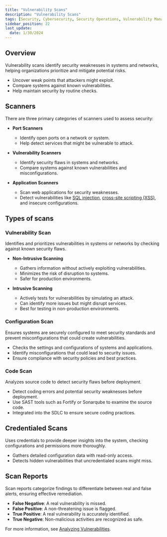 ```yaml
---
title: "Vulnerability Scans"
description: "Vulnerability Scans"
tags: [Security, Cybersecurity, Security Operations, Vulnerability Management]
sidebar_position: 22
last_update:
  date: 1/30/2024
---
```



## Overview

Vulnerability scans identify security weaknesses in systems and networks, helping organizations prioritize and mitigate potential risks.

- Uncover weak points that attackers might exploit.
- Compare systems against known vulnerabilities.
- Help maintain security by routine checks.


## Scanners 

There are three primary categories of scanners used to assess security:

- **Port Scanners**

   - Identify open ports on a network or system.
   - Help detect services that might be vulnerable to attack.

- **Vulnerability Scanners**

   - Identify security flaws in systems and networks.
   - Compare systems against known vulnerabilities and misconfigurations.

- **Application Scanners**

   - Scan web applications for security weaknesses.
   - Detect vulnerabilities like [SQL injection](/docs/007-Cybersecurity/013-List-of-Attacks/006-Injection-Attacks.md#sql-injections), [cross-site scripting (XSS)](/docs/007-Cybersecurity/013-List-of-Attacks/099-Other-Attacks.md), and insecure configurations.


## Types of scans

### Vulnerability Scan

Identifies and prioritizes vulnerabilities in systems or networks by checking against known security flaws.

- **Non-Intrusive Scanning**
   - Gathers information without actively exploiting vulnerabilities.
   - Minimizes the risk of disruption to systems.
   - Safer for production environments.

- **Intrusive Scanning**
   - Actively tests for vulnerabilities by simulating an attack.
   - Can identify more issues but might disrupt services.
   - Best for testing in non-production environments.

### Configuration Scan

Ensures systems are securely configured to meet security standards and prevent misconfigurations that could create vulnerabilities.

- Checks the settings and configurations of systems and applications.
- Identify misconfigurations that could lead to security issues.
- Ensure compliance with security policies and best practices.

### Code Scan

Analyzes source code to detect security flaws before deployment.

- Detect coding errors and potential security weaknesses before deployment.
- Use SAST tools such as Fortify or Sonarqube to examine the source code.
- Integrated into the SDLC to ensure secure coding practices.


## Credentialed Scans

Uses credentials to provide deeper insights into the system, checking configurations and permissions more thoroughly.

- Gathers detailed configuration data with read-only access.
- Detects hidden vulnerabilities that uncredentialed scans might miss.


## Scan Reports 

Scan reports categorize findings to differentiate between real and false alerts, ensuring effective remediation.

- **False Negative**: A real vulnerability is missed.
- **False Positive**: A non-threatening issue is flagged.
- **True Positive**: A real vulnerability is accurately identified.
- **True Negative**: Non-malicious activities are recognized as safe.

For more information, see [Analyzing Vulnerabilities](/docs/007-Cybersecurity/009-Security-Operations/020-Vulnerability-Management.md#analyzing-vulnerabilities).

